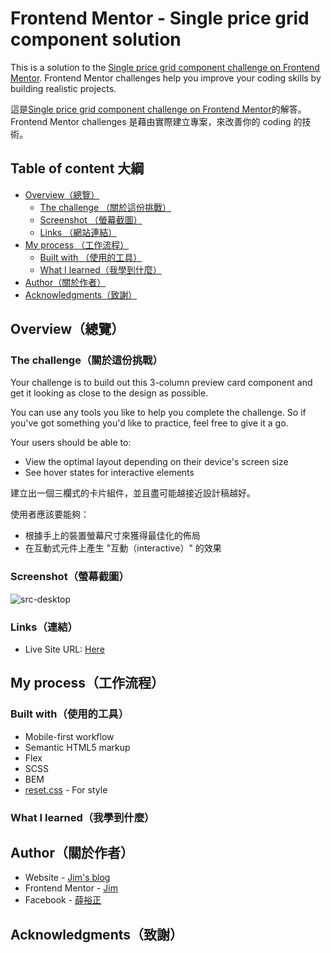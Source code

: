 # Frontend Mentor - Single price grid component solution

This is a solution to the [Single price grid component challenge on Frontend Mentor](https://www.frontendmentor.io/challenges/single-price-grid-component-5ce41129d0ff452fec5abbbc). Frontend Mentor challenges help you improve your coding skills by building realistic projects.

這是[Single price grid component challenge on Frontend Mentor](https://www.frontendmentor.io/challenges/single-price-grid-component-5ce41129d0ff452fec5abbbc)的解答。  
Frontend Mentor challenges 是藉由實際建立專案，來改善你的 coding 的技術。

## Table of content 大綱

- [Overview（總覽）](#overview（總覽）)
  - [The challenge （關於這份挑戰）](#the-challenge（關於這份挑戰）)
  - [Screenshot （螢幕截圖）](#screenshot（螢幕截圖）)
  - [Links （網站連結）](#links（連結）)
- [My process （工作流程）](#my-process（工作流程）)
  - [Built with （使用的工具）](#built-with（使用的工具）)
  - [What I learned（我學到什麼）](#what-i-learned（我學到什麼）)
- [Author（關於作者）](#author（關於作者）)
- [Acknowledgments（致謝）](#acknowledgments（致謝）)

## Overview（總覽）

### The challenge（關於這份挑戰）

Your challenge is to build out this 3-column preview card component and get it looking as close to the design as possible.

You can use any tools you like to help you complete the challenge. So if you've got something you'd like to practice, feel free to give it a go.

Your users should be able to:

- View the optimal layout depending on their device's screen size
- See hover states for interactive elements

建立出一個三欄式的卡片組件，並且盡可能越接近設計稿越好。

使用者應該要能夠：

- 根據手上的裝置螢幕尺寸來獲得最佳化的佈局
- 在互動式元件上產生 "互動（interactive）" 的效果

### Screenshot（螢幕截圖）

![src-desktop](README-img/src-desktop.jpg)

### Links（連結）

- Live Site URL: [Here](https://jubeatt.github.io/single-price-grid-component/)

## My process（工作流程）

### Built with（使用的工具）

- Mobile-first workflow
- Semantic HTML5 markup
- Flex
- SCSS
- BEM
- [reset.css](https://meyerweb.com/eric/tools/css/reset/) - For style

### What I learned（我學到什麼）

## Author（關於作者）

- Website - [Jim's blog](https://jubeatt.github.io/)
- Frontend Mentor - [Jim](https://www.frontendmentor.io/profile/jubeatt)
- Facebook - [薛裕正](https://www.facebook.com/profile.php?id=100003593580513)

## Acknowledgments（致謝）
